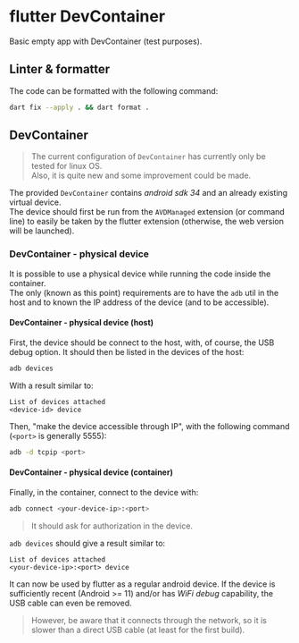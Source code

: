 # flutter DevContainer

Basic empty app with DevContainer (test purposes).

## Linter & formatter

The code can be formatted with the following command:
```bash
dart fix --apply . && dart format .
```

## DevContainer

> The current configuration of `DevContainer` has currently only be tested for linux OS.  
> Also, it is quite new and some improvement could be made.

The provided `DevContainer` contains _android sdk 34_ and an already existing virtual device.  
The device should first be run from the `AVDManaged` extension (or command line)
to easily be taken by the flutter extension (otherwise, the web version will be launched).

### DevContainer - physical device

It is possible to use a physical device while running the code inside the container.  
The only (known as this point) requirements are to have the `adb` util in the host and to known the IP address of the device (and to be accessible).

#### DevContainer - physical device (host)

First, the device should be connect to the host, with, of course, the USB debug option.
It should then be listed in the devices of the host:
```bash
adb devices
```

With a result similar to:
```text
List of devices attached
<device-id>	device
```

Then, "make the device accessible through IP",
with the following command (`<port>` is generally 5555):
```bash
adb -d tcpip <port>
```

#### DevContainer - physical device (container)

Finally, in the container, connect to the device with:
```bash
adb connect <your-device-ip>:<port>
```
> It should ask for authorization in the device.


`adb devices` should give a result similar to:
```text
List of devices attached
<your-device-ip>:<port>	device
```

It can now be used by flutter as a regular android device.
If the device is sufficiently recent (Android >= 11) and/or has _WiFi debug_ capability,
the USB cable can even be removed.

> However, be aware that it connects through the network,
> so it is slower than a direct USB cable (at least for the first build).